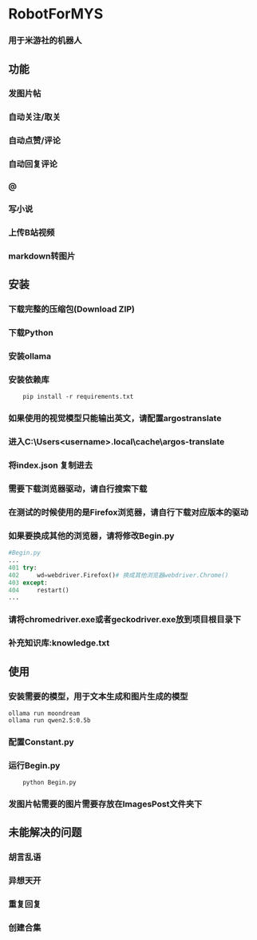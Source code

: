 # RobotForMYS
### 用于米游社的机器人

## 功能
### 发图片帖
### 自动关注/取关
### 自动点赞/评论
### 自动回复评论
### @
### 写小说
### 上传B站视频
### markdown转图片


## 安装
### 下载完整的压缩包(Download ZIP)
### 下载Python
### 安装ollama
### 安装依赖库
```
    pip install -r requirements.txt
```
### 如果使用的视觉模型只能输出英文，请配置argostranslate
### 进入C:\Users\<username>\.local\cache\argos-translate
### 将index.json 复制进去
### 需要下载浏览器驱动，请自行搜索下载
### 在测试的时候使用的是Firefox浏览器，请自行下载对应版本的驱动
### 如果要换成其他的浏览器，请将修改Begin.py
```python
#Begin.py
...
401 try:
402     wd=webdriver.Firefox()# 换成其他浏览器webdriver.Chrome()
403 except:
404     restart()
...
```
### 请将chromedriver.exe或者geckodriver.exe放到项目根目录下
### 补充知识库:knowledge.txt
## 使用
### 安装需要的模型，用于文本生成和图片生成的模型
```
ollama run moondream 
ollama run qwen2.5:0.5b
```
### 配置Constant.py
### 运行Begin.py

```
    python Begin.py
```
### 发图片帖需要的图片需要存放在ImagesPost文件夹下

## 未能解决的问题
### 胡言乱语
### 异想天开
### 重复回复
### 创建合集

